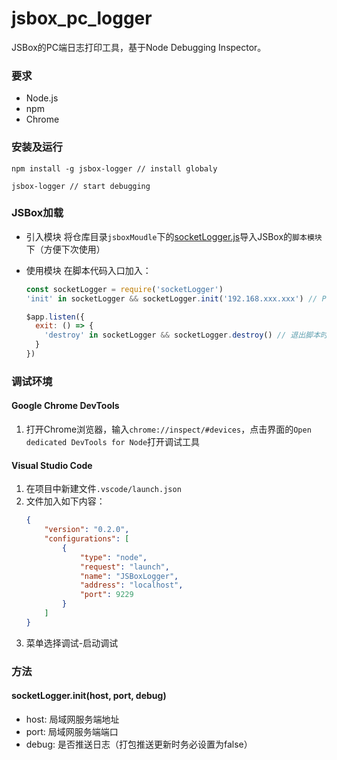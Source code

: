# jsbox_pc_logger
JSBox的PC端日志打印工具，基于Node Debugging Inspector。

### 要求
- Node.js
- npm
- Chrome

### 安装及运行

```
npm install -g jsbox-logger // install globaly
```

```
jsbox-logger // start debugging
```


### JSBox加载

- 引入模块
  将仓库目录``jsboxMoudle``下的[socketLogger.js](https://github.com/Fndroid/jsbox_pc_debuger/tree/master/jsboxModule)导入JSBox的``脚本模块``下（方便下次使用）

- 使用模块
  在脚本代码入口加入：
  ```javascript
  const socketLogger = require('socketLogger')
  'init' in socketLogger && socketLogger.init('192.168.xxx.xxx') // PC端IP地址，不能使用localhost

  $app.listen({
    exit: () => {
      'destroy' in socketLogger && socketLogger.destroy() // 退出脚本时还原环境
    }
  })

  ```

### 调试环境

#### Google Chrome DevTools

1. 打开Chrome浏览器，输入``chrome://inspect/#devices``，点击界面的``Open dedicated DevTools for Node``打开调试工具

#### Visual Studio Code

1. 在项目中新建文件``.vscode/launch.json``
2. 文件加入如下内容：
    ```json
    {
        "version": "0.2.0",
        "configurations": [
            {
                "type": "node",
                "request": "launch",
                "name": "JSBoxLogger",
                "address": "localhost",
                "port": 9229
            }
        ]
    }
    ```
3. 菜单选择调试-启动调试

### 方法

#### socketLogger.init(host, port, debug)

- host: 局域网服务端地址
- port: 局域网服务端端口
- debug: 是否推送日志（打包推送更新时务必设置为false）
